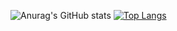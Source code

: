 ![Anurag's GitHub stats](https://github-readme-stats.vercel.app/api?username=fishmingyu&show_icons=true&theme=radical)
[![Top Langs](https://github-readme-stats.vercel.app/api/top-langs/?username=anuraghazra)](https://github.com/anuraghazra/github-readme-stats)
